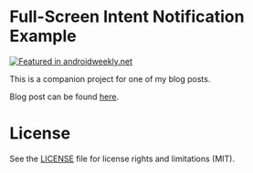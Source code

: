 # Full-Screen Intent Notification Example

[![Featured in androidweekly.net](https://androidweekly.net/issues/issue-406/badge)](https://androidweekly.net/issues/issue-406)


This is a companion project for one of my blog posts.

Blog post can be found [here](https://www.giorgosneokleous.com/2020/03/15/full-screen-intent-notifications-android/).

# License

See the [LICENSE](https://github.com/giorgosneokleous93/fullscreenintentexample/blob/master/LICENSE) file for license rights and limitations (MIT).
